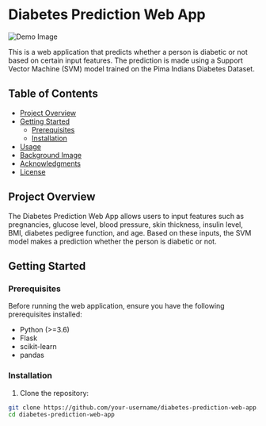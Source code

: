 # Diabetes Prediction Web App

![Demo Image](demo.png)

This is a web application that predicts whether a person is diabetic or not based on certain input features. The prediction is made using a Support Vector Machine (SVM) model trained on the Pima Indians Diabetes Dataset.

## Table of Contents

- [Project Overview](#project-overview)
- [Getting Started](#getting-started)
  - [Prerequisites](#prerequisites)
  - [Installation](#installation)
- [Usage](#usage)
- [Background Image](#background-image)
- [Acknowledgments](#acknowledgments)
- [License](#license)

## Project Overview

The Diabetes Prediction Web App allows users to input features such as pregnancies, glucose level, blood pressure, skin thickness, insulin level, BMI, diabetes pedigree function, and age. Based on these inputs, the SVM model makes a prediction whether the person is diabetic or not.

## Getting Started

### Prerequisites

Before running the web application, ensure you have the following prerequisites installed:

- Python (>=3.6)
- Flask
- scikit-learn
- pandas

### Installation

1. Clone the repository:

```bash
git clone https://github.com/your-username/diabetes-prediction-web-app.git
cd diabetes-prediction-web-app
